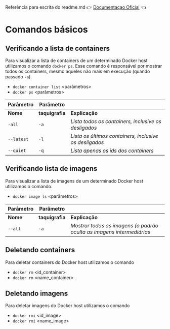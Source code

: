 Referência para escrita do readme.md :point_right: [Documentaçao Oficial](https://docs.docker.com/reference/) :point_left:

# Comandos básicos

## Verificando a lista de containers

Para visualizar a lista de containers de um determinado Docker host utilizamos o comando ```docker ps```.
Esse comando é responsável por mostrar todos os containers, mesmo aqueles não mais em execução (quando passado ```-a```).

- ``` docker container list ``` <parâmetros>  
- ``` docker ps ``` <parâmetros>

| Parâmetro     | Parâmetro              |                |
| ------        | ------                 | ------         |
| **Nome**      | **taquigrafia**        | **Explicação** |
| ```-all```    | ```-a```               | *Lista todos os containers, inclusive os desligados*      |
| ```--latest```| ```-l```               | *Lista os últimos containers, inclusive os desligados*    |
| ```--quiet``` | ```-q```               | *Lista apenas os ids dos containers*  |

## Verificando lista de imagens

Para visualizar a lista de imagens de um determinado Docker host utilizamos o comando.

- ``` docker image ls ``` <parâmetros>  

| Parâmetro     | Parâmetro              |                |
| ------        | ------                 | ------         |
| **Nome**      | **taquigrafia**        | **Explicação** |
| ```--all```   | ```-a```               | *Mostrar todas as imagens (o padrão oculta as imagens intermediárias*      |


## Deletando containers

Para deletar containers do Docker host utilizamos o comando

- ``` docker rm ``` <id_container>
- ``` docker rm ``` <name_container>

## Deletando imagens

Para deletar imagens do Docker host utilizamos o comando

- ``` docker rmi ``` <id_image>
- ``` docker rmi ``` <name_image>